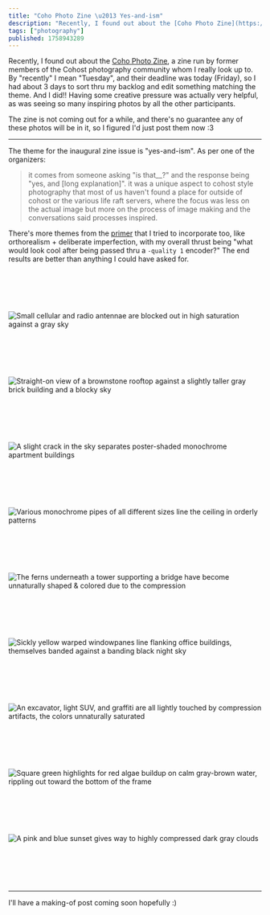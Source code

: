 ```yaml
---
title: "Coho Photo Zine \u2013 Yes-and-ism"
description: "Recently, I found out about the [Coho Photo Zine](https://coho.photo/), a zine run by former members of the Cohost photography community..."
tags: ["photography"]
published: 1758943289
---
```


Recently, I found out about the [Coho Photo Zine](https://coho.photo/), a zine run by former members of the Cohost photography community whom I really look up to. By "recently" I mean "Tuesday", and their deadline was today (Friday), so I had about 3 days to sort thru my backlog and edit something matching the theme. And I did!! Having some creative pressure was actually very helpful, as was seeing so many inspiring photos by all the other participants.

The zine is not coming out for a while, and there's no guarantee any of these photos will be in it, so I figured I'd just post them now :3

---

The theme for the inaugural zine issue is "yes-and-ism". As per one of the organizers:

> it comes from someone asking "is that__?" and the response being "yes, and [long explanation]". it was a unique aspect to cohost style photography that most of us haven't found a place for outside of cohost or the various life raft servers, where the focus was less on the actual image but more on the process of image making and the conversations said processes inspired.

There's more themes from the [primer](https://coho.photo/primer) that I tried to incorporate too, like orthorealism + deliberate imperfection, with my overall thrust being "what would look cool after being passed thru a `-quality 1` encoder?" The end results are better than anything I could have asked for.

<br>
<br>
<br>
<br>


![Small cellular and radio antennae are blocked out in high saturation against a gray sky](<https://static.wolfgirl.dev/polywolf/blog/0199890b-86f7-7336-8574-f85f9bdf76f0/IMG_0540-export.PNG> "antennae")

<br>
<br>
<br>
<br>

![Straight-on view of a brownstone rooftop against a slightly taller gray brick building and a blocky sky](<https://static.wolfgirl.dev/polywolf/blog/0199890b-86f7-7336-8574-f85f9bdf76f0/IMG_0780.PNG> "rooftop")

<br>
<br>
<br>
<br>

![A slight crack in the sky separates poster-shaded monochrome apartment buildings](<https://static.wolfgirl.dev/polywolf/blog/0199890b-86f7-7336-8574-f85f9bdf76f0/IMG_0806-export.PNG> "split sky")

<br>
<br>
<br>
<br>

![Various monochrome pipes of all different sizes line the ceiling in orderly patterns](<https://static.wolfgirl.dev/polywolf/blog/0199890b-86f7-7336-8574-f85f9bdf76f0/IMG_0517-export.PNG> "pipes")

<br>
<br>
<br>
<br>

![The ferns underneath a tower supporting a bridge have become unnaturally shaped & colored due to the compression](<https://static.wolfgirl.dev/polywolf/blog/0199890b-86f7-7336-8574-f85f9bdf76f0/IMG_0369-export.PNG> "undergrowth")

<br>
<br>
<br>
<br>

![Sickly yellow warped windowpanes line flanking office buildings, themselves banded against a banding black night sky](<https://static.wolfgirl.dev/polywolf/blog/0199890b-86f7-7336-8574-f85f9bdf76f0/IMG_0735_stage2.png> "office buildings")

<br>
<br>
<br>
<br>

![An excavator, light SUV, and graffiti are all lightly touched by compression artifacts, the colors unnaturally saturated](<https://static.wolfgirl.dev/polywolf/blog/0199890b-86f7-7336-8574-f85f9bdf76f0/IMG_0330.PNG> "parked vehicles")

<br>
<br>
<br>
<br>

![Square green highlights for red algae buildup on calm gray-brown water, rippling out toward the bottom of the frame](<https://static.wolfgirl.dev/polywolf/blog/0199890b-86f7-7336-8574-f85f9bdf76f0/IMG_0365.PNG> "canal")

<br>
<br>
<br>
<br>

![A pink and blue sunset gives way to highly compressed dark gray clouds](<https://static.wolfgirl.dev/polywolf/blog/0199890b-86f7-7336-8574-f85f9bdf76f0/IMG_0663-export.PNG> "sunset")

<br>
<br>
<br>
<br>

---

I'll have a making-of post coming soon hopefully :)